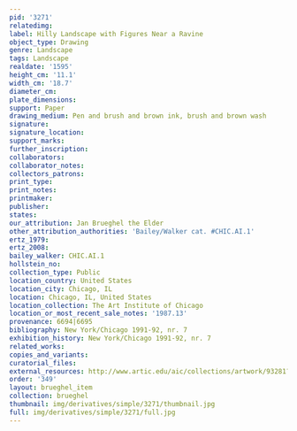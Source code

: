 ```yaml
---
pid: '3271'
relatedimg: 
label: Hilly Landscape with Figures Near a Ravine
object_type: Drawing
genre: Landscape
tags: Landscape
realdate: '1595'
height_cm: '11.1'
width_cm: '18.7'
diameter_cm: 
plate_dimensions: 
support: Paper
drawing_medium: Pen and brush and brown ink, brush and brown wash
signature: 
signature_location: 
support_marks: 
further_inscription: 
collaborators: 
collaborator_notes: 
collectors_patrons: 
print_type: 
print_notes: 
printmaker: 
publisher: 
states: 
our_attribution: Jan Brueghel the Elder
other_attribution_authorities: 'Bailey/Walker cat. #CHIC.AI.1'
ertz_1979: 
ertz_2008: 
bailey_walker: CHIC.AI.1
hollstein_no: 
collection_type: Public
location_country: United States
location_city: Chicago, IL
location: Chicago, IL, United States
location_collection: The Art Institute of Chicago
location_or_most_recent_sale_notes: '1987.13'
provenance: 6694|6695
bibliography: New York/Chicago 1991-92, nr. 7
exhibition_history: New York/Chicago 1991-92, nr. 7
related_works: 
copies_and_variants: 
curatorial_files: 
external_resources: http://www.artic.edu/aic/collections/artwork/93281?search_no=2&index=0
order: '349'
layout: brueghel_item
collection: brueghel
thumbnail: img/derivatives/simple/3271/thumbnail.jpg
full: img/derivatives/simple/3271/full.jpg
---
```

